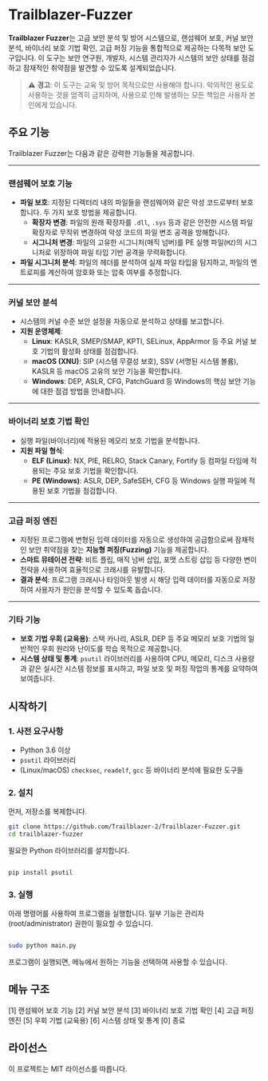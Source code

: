 # Trailblazer-Fuzzer

**Trailblazer Fuzzer**는 고급 보안 분석 및 방어 시스템으로, 랜섬웨어 보호, 커널 보안 분석, 바이너리 보호 기법 확인, 고급 퍼징 기능을 통합적으로 제공하는 다목적 보안 도구입니다. 이 도구는 보안 연구원, 개발자, 시스템 관리자가 시스템의 보안 상태를 점검하고 잠재적인 취약점을 발견할 수 있도록 설계되었습니다.

> ⚠️ **경고**: 이 도구는 교육 및 방어 목적으로만 사용해야 합니다. 악의적인 용도로 사용하는 것을 엄격히 금지하며, 사용으로 인해 발생하는 모든 책임은 사용자 본인에게 있습니다.

## 주요 기능

Trailblazer Fuzzer는 다음과 같은 강력한 기능들을 제공합니다.

---

### 랜섬웨어 보호 기능
- **파일 보호**: 지정된 디렉터리 내의 파일들을 랜섬웨어와 같은 악성 코드로부터 보호합니다. 두 가지 보호 방법을 제공합니다.
  - **확장자 변경**: 파일의 원래 확장자를 `.dll`, `.sys` 등과 같은 안전한 시스템 파일 확장자로 무작위 변경하여 악성 코드의 파일 변조 공격을 방해합니다.
  - **시그니처 변경**: 파일의 고유한 시그니처(매직 넘버)를 PE 실행 파일(`MZ`)의 시그니처로 위장하여 파일 타입 기반 공격을 무력화합니다.
- **파일 시그니처 분석**: 파일의 헤더를 분석하여 실제 파일 타입을 탐지하고, 파일의 엔트로피를 계산하여 암호화 또는 압축 여부를 추정합니다.

---

### 커널 보안 분석
- 시스템의 커널 수준 보안 설정을 자동으로 분석하고 상태를 보고합니다.
- **지원 운영체제**:
  - **Linux**: KASLR, SMEP/SMAP, KPTI, SELinux, AppArmor 등 주요 커널 보호 기법의 활성화 상태를 점검합니다.
  - **macOS (XNU)**: SIP (시스템 무결성 보호), SSV (서명된 시스템 볼륨), KASLR 등 macOS 고유의 보안 기능을 확인합니다.
  - **Windows**: DEP, ASLR, CFG, PatchGuard 등 Windows의 핵심 보안 기능에 대한 점검 방법을 안내합니다.

---

### 바이너리 보호 기법 확인
- 실행 파일(바이너리)에 적용된 메모리 보호 기법을 분석합니다.
- **지원 파일 형식**:
  - **ELF (Linux)**: NX, PIE, RELRO, Stack Canary, Fortify 등 컴파일 타임에 적용되는 주요 보호 기법을 확인합니다.
  - **PE (Windows)**: ASLR, DEP, SafeSEH, CFG 등 Windows 실행 파일에 적용된 보호 기법을 점검합니다.

---

### 고급 퍼징 엔진
- 지정된 프로그램에 변형된 입력 데이터를 자동으로 생성하여 공급함으로써 잠재적인 보안 취약점을 찾는 **지능형 퍼징(Fuzzing)** 기능을 제공합니다.
- **스마트 뮤테이션 전략**: 비트 플립, 매직 넘버 삽입, 포맷 스트링 삽입 등 다양한 변이 전략을 사용하여 효율적으로 크래시를 유발합니다.
- **결과 분석**: 프로그램 크래시나 타임아웃 발생 시 해당 입력 데이터를 자동으로 저장하여 사용자가 원인을 분석할 수 있도록 돕습니다.

---

### 기타 기능
- **보호 기법 우회 (교육용)**: 스택 카나리, ASLR, DEP 등 주요 메모리 보호 기법의 일반적인 우회 원리와 난이도를 학습 목적으로 제공합니다.
- **시스템 상태 및 통계**: `psutil` 라이브러리를 사용하여 CPU, 메모리, 디스크 사용량과 같은 실시간 시스템 정보를 표시하고, 파일 보호 및 퍼징 작업의 통계를 요약하여 보여줍니다.

##  시작하기

### 1. 사전 요구사항
- Python 3.6 이상
- `psutil` 라이브러리
- (Linux/macOS) `checksec`, `readelf`, `gcc` 등 바이너리 분석에 필요한 도구들

### 2. 설치
먼저, 저장소를 복제합니다.
```bash
git clone https://github.com/Trailblazer-2/Trailblazer-Fuzzer.git
cd trailblazer-fuzzer
```
필요한 Python 라이브러리를 설치합니다.
```bash

pip install psutil
```
### 3. 실행
아래 명령어를 사용하여 프로그램을 실행합니다. 일부 기능은 관리자(root/administrator) 권한이 필요할 수 있습니다.

```bash

sudo python main.py
```
프로그램이 실행되면, 메뉴에서 원하는 기능을 선택하여 사용할 수 있습니다.

## 메뉴 구조
[1] 랜섬웨어 보호 기능
[2] 커널 보안 분석
[3] 바이너리 보호 기법 확인
[4] 고급 퍼징 엔진
[5] 우회 기법 (교육용)
[6] 시스템 상태 및 통계
[0] 종료

## 라이선스
이 프로젝트는 MIT 라이선스를 따릅니다.
